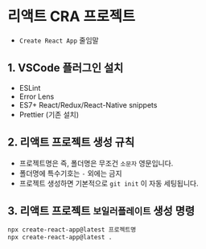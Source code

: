 # 리액트 CRA 프로젝트

- `Create React App` 줄임말

## 1. VSCode 플러그인 설치

- ESLint
- Error Lens
- ES7+ React/Redux/React-Native snippets
- Prettier (기존 설치)

## 2. 리액트 프로젝트 생성 규칙

- 프로젝트명은 즉, 폴더명은 무조건 `소문자` 영문입니다.
- 폴더명에 특수기호는 `-` 외에는 금지
- 프로젝트 생성하면 기본적으로 `git init` 이 자동 세팅됩니다.

## 3. 리액트 프로젝트 `보일러플레이트` 생성 명령

```bash
npx create-react-app@latest 프로젝트명
npx create-react-app@latest .
```

